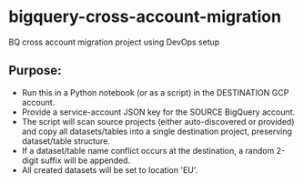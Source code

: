 # bigquery-cross-account-migration
BQ cross account migration project using DevOps setup



## Purpose:
- Run this in a Python notebook (or as a script) in the DESTINATION GCP account.
- Provide a service-account JSON key for the SOURCE BigQuery account.
- The script will scan source projects (either auto-discovered or provided) and copy all datasets/tables
into a single destination project, preserving dataset/table structure.
- If a dataset/table name conflict occurs at the destination, a random 2-digit suffix will be appended.
- All created datasets will be set to location 'EU'.